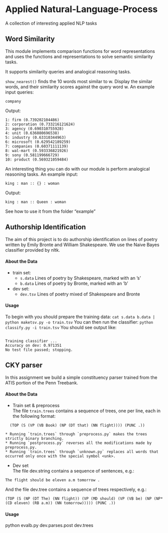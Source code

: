 # Applied Natural-Language-Process

A collection of interesting applied NLP tasks  

## Word Similarity

This module implements comparison functions for word representations and uses the functions and representations to solve semantic similarity tasks.  

It supports similarity queries and analogical reasoning tasks.  

`show_nearest()` finds the 10 words most similar to w. Display the similar words, and their similarity scores against the query word w. An example input queries:  
```
company
```
Output: 
```
1: firm (0.739202104486)
2: corporation (0.733216121624)
3: agency (0.690310755928)
4: unit (0.636080696538)
5: industry (0.63310344963)
6: microsoft (0.629542189259)
7: companies (0.60371111139)
8: wal-mart (0.593336821926)
9: sony (0.581199666729)
10: product (0.569321059484)
```

An interesting thing you can do with our module is perform analogical reasoning tasks. An example input:
```
king : man :: {} : woman
```

Output:
```
king : man :: Queen : woman
```

See how to use it from the folder “example”


## Authorship Identification
The aim of this project is to do authorship identification on lines of poetry written by Emily Bronte and William Shakespeare. We use the Naive Bayes classifier provided by nltk.  

#### About the Data
* train set:  
	* `s.data` Lines of poetry by Shakespeare, marked with an ’s’   
 	* `b.data` Lines of poetry by Bronte, marked with an ’b’  
* dev set:   
	*  `dev.tsv` Lines of poetry mixed of Shakespeare and Bronte  


#### Usage
To begin with you should prepare the training data:
	```
   cat s.data b.data | python maketsv.py -o train.tsv
	```
You can then run the classifier:
	```
   python classify.py -i train.tsv
   	```
You should see output like:
```

Training classifier ...
Accuracy on dev: 0.971351
No test file passed; stopping.
```

## CKY parser
In this assignment we build a simple constituency parser trained from the ATIS portion of the Penn Treebank.

#### About the Data
* Train set & preprocess  
The file `train.trees` contains a sequence of trees, one per line, each in the following format:
```
  (TOP (S (VP (VB Book) (NP (DT that) (NN flight)))) (PUNC .))
```
	* Running `train.trees` through `preprocess.py` makes the trees strictly binary branching.   
	* Running `postprocess.py` reverses all the modifications made by preprocess.py.  
	* Running `train.trees` through `unknown.py` replaces all words that occurred only once with the special symbol <unk>.  

* Dev set  
The file dev.string contains a sequence of sentences, e.g.:  
```
The flight should be eleven a.m tomorrow .
```
And the file dev.tree contains a sequence of trees respectively, e.g.:
```
(TOP (S (NP (DT The) (NN flight)) (VP (MD should) (VP (VB be) (NP (NP* (CD eleven) (RB a.m)) (NN tomorrow))))) (PUNC .))
```

#### Usage

python evalb.py dev.parses.post dev.trees







